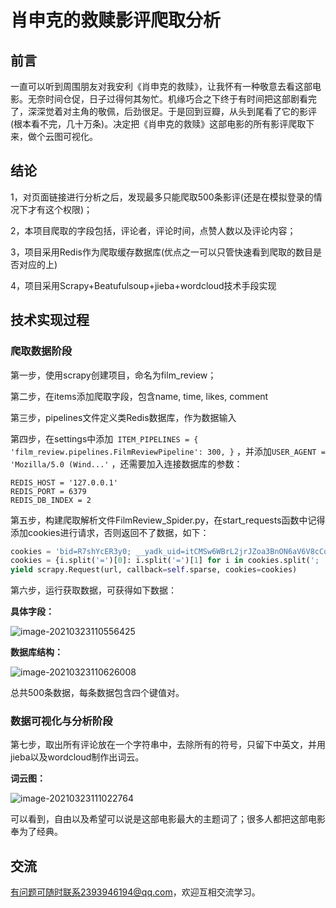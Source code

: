 # 肖申克的救赎影评爬取分析

## 前言

一直可以听到周围朋友对我安利《肖申克的救赎》，让我怀有一种敬意去看这部电影。无奈时间仓促，日子过得何其匆忙。机缘巧合之下终于有时间把这部剧看完了，深深觉着对主角的敬佩，后劲很足。于是回到豆瓣，从头到尾看了它的影评(根本看不完，几十万条)。决定把《肖申克的救赎》这部电影的所有影评爬取下来，做个云图可视化。

## 结论

1，对页面链接进行分析之后，发现最多只能爬取500条影评(还是在模拟登录的情况下才有这个权限)；

2，本项目爬取的字段包括，评论者，评论时间，点赞人数以及评论内容；

3，项目采用Redis作为爬取缓存数据库(优点之一可以只管快速看到爬取的数目是否对应的上)

4，项目采用Scrapy+Beatufulsoup+jieba+wordcloud技术手段实现

## 技术实现过程

### 爬取数据阶段

第一步，使用scrapy创建项目，命名为film_review；

第二步，在items添加爬取字段，包含name, time, likes, comment

第三步，pipelines文件定义类Redis数据库，作为数据输入

第四步，在settings中添加``` ITEM_PIPELINES = {
    'film_review.pipelines.FilmReviewPipeline': 300,
}```  ，并添加``` USER_AGENT = 'Mozilla/5.0 (Wind...' ``` ，还需要加入连接数据库的参数：

```
REDIS_HOST = '127.0.0.1'
REDIS_PORT = 6379
REDIS_DB_INDEX = 2
```

第五步，构建爬取解析文件FilmReview_Spider.py，在start_requests函数中记得添加cookies进行请求，否则返回不了数据，如下：

```python
cookies = 'bid=R7shYcER3y0; __yadk_uid=itCMSw6WBrL2jrJZoa3BnON6aV6V8cCq; ll="108306"; _vwo_uuid_v2=D7A......_pk_id.100001.4cf6=32cbb6e140ddd13d.1596900301.37.1616408072.1616405070.'
cookies = {i.split('=')[0]: i.split('=')[1] for i in cookies.split('; ')}
yield scrapy.Request(url, callback=self.sparse, cookies=cookies)
```

第六步，运行获取数据，可获得如下数据：

**具体字段：**

![image-20210323110556425](C:\Users\DELL\PycharmProjects\肖申克的救赎影评(500)\README.assets\image-20210323110556425.png)

**数据库结构：**

![image-20210323110626008](C:\Users\DELL\PycharmProjects\肖申克的救赎影评(500)\README.assets\image-20210323110626008.png)

总共500条数据，每条数据包含四个键值对。

### 数据可视化与分析阶段

第七步，取出所有评论放在一个字符串中，去除所有的符号，只留下中英文，并用jieba以及wordcloud制作出词云。

**词云图：**

![image-20210323111022764](C:\Users\DELL\PycharmProjects\肖申克的救赎影评(500)\README.assets\image-20210323111022764.png)

可以看到，自由以及希望可以说是这部电影最大的主题词了；很多人都把这部电影奉为了经典。

## 交流

有问题可随时联系2393946194@qq.com，欢迎互相交流学习。